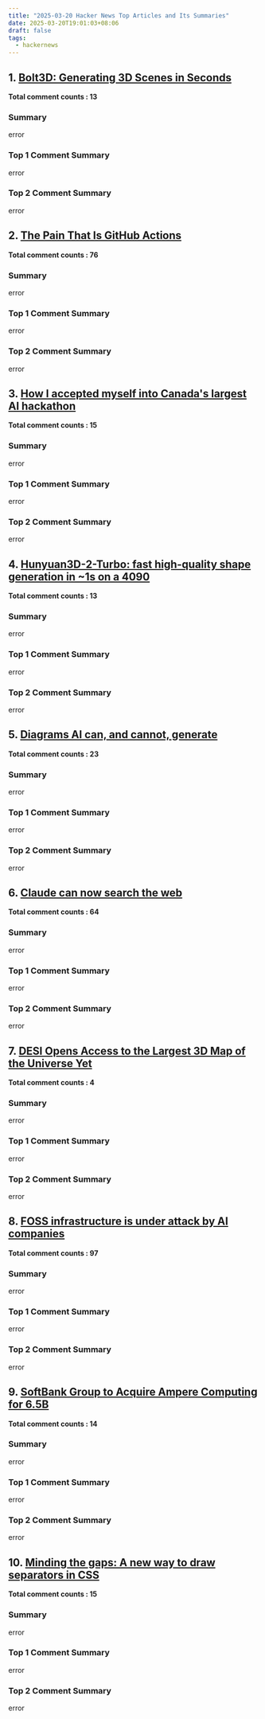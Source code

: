 ```yaml
---
title: "2025-03-20 Hacker News Top Articles and Its Summaries"
date: 2025-03-20T19:01:03+08:06
draft: false
tags:
  - hackernews
---
```


## 1. [Bolt3D: Generating 3D Scenes in Seconds](https://news.ycombinator.com/item?id=43417932)

**Total comment counts : 13**

### Summary

 error

### Top 1 Comment Summary

 error

### Top 2 Comment Summary

 error

## 2. [The Pain That Is GitHub Actions](https://news.ycombinator.com/item?id=43419701)

**Total comment counts : 76**

### Summary

 error

### Top 1 Comment Summary

 error

### Top 2 Comment Summary

 error

## 3. [How I accepted myself into Canada's largest AI hackathon](https://news.ycombinator.com/item?id=43420152)

**Total comment counts : 15**

### Summary

 error

### Top 1 Comment Summary

 error

### Top 2 Comment Summary

 error

## 4. [Hunyuan3D-2-Turbo: fast high-quality shape generation in ~1s on a 4090](https://news.ycombinator.com/item?id=43419237)

**Total comment counts : 13**

### Summary

 error

### Top 1 Comment Summary

 error

### Top 2 Comment Summary

 error

## 5. [Diagrams AI can, and cannot, generate](https://news.ycombinator.com/item?id=43398434)

**Total comment counts : 23**

### Summary

 error

### Top 1 Comment Summary

 error

### Top 2 Comment Summary

 error

## 6. [Claude can now search the web](https://news.ycombinator.com/item?id=43425655)

**Total comment counts : 64**

### Summary

 error

### Top 1 Comment Summary

 error

### Top 2 Comment Summary

 error

## 7. [DESI Opens Access to the Largest 3D Map of the Universe Yet](https://news.ycombinator.com/item?id=43418184)

**Total comment counts : 4**

### Summary

 error

### Top 1 Comment Summary

 error

### Top 2 Comment Summary

 error

## 8. [FOSS infrastructure is under attack by AI companies](https://news.ycombinator.com/item?id=43422413)

**Total comment counts : 97**

### Summary

 error

### Top 1 Comment Summary

 error

### Top 2 Comment Summary

 error

## 9. [SoftBank Group to Acquire Ampere Computing for 6.5B](https://news.ycombinator.com/item?id=43419240)

**Total comment counts : 14**

### Summary

 error

### Top 1 Comment Summary

 error

### Top 2 Comment Summary

 error

## 10. [Minding the gaps: A new way to draw separators in CSS](https://news.ycombinator.com/item?id=43420683)

**Total comment counts : 15**

### Summary

 error

### Top 1 Comment Summary

 error

### Top 2 Comment Summary

 error

